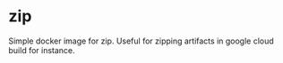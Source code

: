 # zip

Simple docker image for zip. Useful for zipping artifacts in google cloud build for instance.
